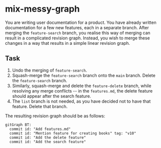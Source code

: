 # mix-messy-graph

You are writing user documentation for a product. You have already written documentation for a few new features, each in a separate branch. After merging the `feature-search` branch, you realise this way of merging can result in a complicated revision graph. Instead, you wish to merge these changes in a way that results in a simple linear revision graph.

## Task

1. Undo the merging of `feature-search`.
2. Squash-merge the `feature-search` branch onto the `main` branch. Delete the `feature-search` branch.
3. Similarly, squash-merge and delete the `feature-delete` branch, while resolving any merge conflicts -- in the `features.md`, the delete feature should appear after the search feature. 
4. The `list` branch is not needed, as you have decided not to have that feature. Delete that branch.

The resulting revision graph should be as follows:

```mermaid
gitGraph BT:
  commit id: "Add features.md"
  commit id: "Mention feature for creating books" tag: "v10"
  commit id: "Add the delete feature"
  commit id: "Add the search feature"
```
